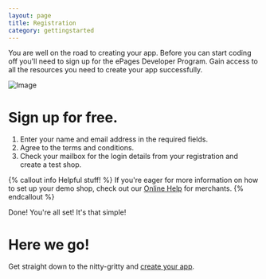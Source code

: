 ```yaml
---
layout: page
title: Registration
category: gettingstarted
---
```


You are well on the road to creating your app. Before you can start coding off you'll need to sign up for the ePages Developer Program. Gain access to all the resources you need to create your app successfully.

![Image](https://www.filepicker.io/api/file/CuP4suO0RH6H4BkKT9GI)

# Sign up for free.

1. Enter your name and email address in the required fields.
2. Agree to the terms and conditions.
3. Check your mailbox for the login details from your registration and create a test shop.

{% callout info Helpful stuff! %}
  If you're eager for more information on how to set up your demo shop, check out our [Online Help](https://www.online-help-center.com/) for merchants.
{% endcallout %}

Done! You're all set! It's that simple!

# Here we go!

Get straight down to the nitty-gritty and [create your app](doc:create-an-app).
